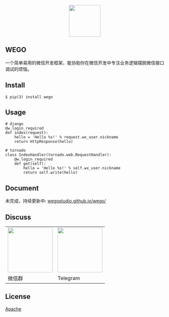 <p align="center"><a href="http://vuejs.org" target="_blank"><img width="100"src="http://ww2.sinaimg.cn/large/62e721e4gw1f83zeuykk5j20sg0sgtb6.jpg"></a></p>

## WEGO

一个简单易用的微信开发框架，能协助你在微信开发中专注业务逻辑摆脱微信接口调试的烦恼。

## Install

```
$ pip(3) install wego
```

## Usage

```
# django
@w.login_required
def index(request):
    hello = 'Hello %s!' % request.wx_user.nickname
    return HttpResponse(hello)

# tornado
class IndexHandler(tornado.web.RequestHandler):
    @w.login_required
    def get(self):
        hello = 'Hello %s!' % self.wx_user.nickname
        return self.write(hello)
```

## Document

未完成，持续更新中: [wegostudio.github.io/wego/](https://wegostudio.github.io/wego/)

## Discuss

<table>
    <tr>
        <td><img src="http://ww2.sinaimg.cn/large/62e721e4gw1f85i78ux1uj206x06zwf4.jpg" style="width: 142px"></td>
        <td><img src="http://ww2.sinaimg.cn/large/62e721e4gw1f84078j40pj207s07st9m.jpg" style="width: 142px"></td>
    </tr>
    <tr>
        <td>微信群</td>
        <td>Telegram</td>
    </tr>
</table>

## License

[Apache](http://www.apache.org/licenses/)


